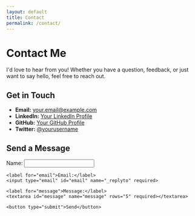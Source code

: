 ```yaml
---
layout: default
title: Contact
permalink: /contact/
---
```


# Contact Me

I'd love to hear from you! Whether you have a question, feedback, or just want to say hello, feel free to reach out.

## Get in Touch

- **Email:** [your.email@example.com](mailto:your.email@example.com)
- **LinkedIn:** [Your LinkedIn Profile](https://linkedin.com/in/yourusername)
- **GitHub:** [Your GitHub Profile](https://github.com/yourusername)
- **Twitter:** [@yourusername](https://twitter.com/yourusername)

## Send a Message

<form action="https://formspree.io/f/yourformid" method="POST">
    <label for="name">Name:</label>
    <input type="text" id="name" name="name" required>

    <label for="email">Email:</label>
    <input type="email" id="email" name="_replyto" required>

    <label for="message">Message:</label>
    <textarea id="message" name="message" rows="5" required></textarea>

    <button type="submit">Send</button>
</form>